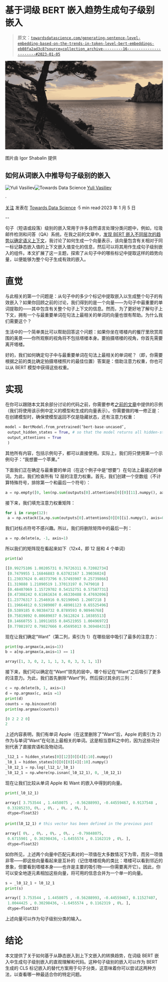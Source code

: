 # 基于词级 BERT 嵌入趋势生成句子级别嵌入

> 原文：[`towardsdatascience.com/generating-sentence-level-embedding-based-on-the-trends-in-token-level-bert-embeddings-eb08fa2ad3c8?source=collection_archive---------16-----------------------#2023-01-05`](https://towardsdatascience.com/generating-sentence-level-embedding-based-on-the-trends-in-token-level-bert-embeddings-eb08fa2ad3c8?source=collection_archive---------16-----------------------#2023-01-05)

![](img/9275b61be55a869b9a7d56ef53ce7455.png)

图片由 Igor Shabalin 提供

## 如何从词嵌入中推导句子级别的嵌入

[](https://jxireal.medium.com/?source=post_page-----eb08fa2ad3c8--------------------------------)![Yuli Vasiliev](https://jxireal.medium.com/?source=post_page-----eb08fa2ad3c8--------------------------------)[](https://towardsdatascience.com/?source=post_page-----eb08fa2ad3c8--------------------------------)![Towards Data Science](https://towardsdatascience.com/?source=post_page-----eb08fa2ad3c8--------------------------------) [Yuli Vasiliev](https://jxireal.medium.com/?source=post_page-----eb08fa2ad3c8--------------------------------)

·

[关注](https://medium.com/m/signin?actionUrl=https%3A%2F%2Fmedium.com%2F_%2Fsubscribe%2Fuser%2F83cfb869ab36&operation=register&redirect=https%3A%2F%2Ftowardsdatascience.com%2Fgenerating-sentence-level-embedding-based-on-the-trends-in-token-level-bert-embeddings-eb08fa2ad3c8&user=Yuli+Vasiliev&userId=83cfb869ab36&source=post_page-83cfb869ab36----eb08fa2ad3c8---------------------post_header-----------) 发表在 [Towards Data Science](https://towardsdatascience.com/?source=post_page-----eb08fa2ad3c8--------------------------------) ·5 min read·2023 年 1 月 5 日[](https://medium.com/m/signin?actionUrl=https%3A%2F%2Fmedium.com%2F_%2Fvote%2Ftowards-data-science%2Feb08fa2ad3c8&operation=register&redirect=https%3A%2F%2Ftowardsdatascience.com%2Fgenerating-sentence-level-embedding-based-on-the-trends-in-token-level-bert-embeddings-eb08fa2ad3c8&user=Yuli+Vasiliev&userId=83cfb869ab36&source=-----eb08fa2ad3c8---------------------clap_footer-----------)

--

[](https://medium.com/m/signin?actionUrl=https%3A%2F%2Fmedium.com%2F_%2Fbookmark%2Fp%2Feb08fa2ad3c8&operation=register&redirect=https%3A%2F%2Ftowardsdatascience.com%2Fgenerating-sentence-level-embedding-based-on-the-trends-in-token-level-bert-embeddings-eb08fa2ad3c8&source=-----eb08fa2ad3c8---------------------bookmark_footer-----------)

句子（短语或段落）级别的嵌入常用于许多自然语言处理分类问题中，例如，垃圾邮件检测和问答（QA）系统。在我之前的文章中，[发现 BERT 嵌入不同层次的趋势以确定语义上下文](https://medium.com/p/268733fdb17e)，我讨论了如何生成一个向量表示，该向量包含有关相对于同一标记静态嵌入值的上下文嵌入值变化的信息，然后可以将其用作生成句子级别嵌入的组件。本文扩展了这一主题，探索了从句子中的哪些标记中提取这样的趋势向量，以便能够为整个句子生成有效的嵌入。

# 直觉

与此相关的第一个问题是：从句子中的多少个标记中提取嵌入以生成整个句子的有效嵌入？如果你回顾之前的讨论，我们得到的是一个向量——为句子中最重要的单词提取的——其中包含有关整个句子上下文的信息。然而，为了更好地了解句子上下文，拥有一个与最重要单词在句法上最相关的单词的向量也很有帮助。为什么我们需要这个？

生活中的一个简单类比可以帮助回答这个问题：如果你坐在塔楼内的餐厅里欣赏周围的美景——你所观察的视角将不包括塔楼本身。要拍摄塔楼的视角，你首先需要离开塔楼。

好的，我们如何确定句子中与最重要单词在句法上最相关的单词呢？（即，你需要根据之前的类比确定拍摄塔楼照片的最佳位置）答案是：借助注意力权重，你也可以从 BERT 模型中获得这些权重。

# 实现

在你可以跟随本文其余部分讨论的代码之前，你需要参考[之前的文章](https://medium.com/p/268733fdb17e)中提供的示例（我们将使用该示例中定义的模型和生成的向量表示）。你需要做的唯一修正是：在创建模型时，确保使模型返回不仅是隐藏状态，还有注意力权重：

```py
model = BertModel.from_pretrained(‘bert-base-uncased’,
 output_hidden_states = True, # so that the model returns all hidden-states.
 output_attentions = True
 ) 
```

其他所有内容，包括示例句子，都可以直接使用。实际上，我们将只使用第一个示例句子：“我想要一个苹果。”

下面我们正在确定与最重要的单词（在这个例子中是“想要”）在句法上最接近的单词。为此，我们检查所有 12 层的注意力权重。首先，我们创建一个空数组（不计算特殊符号，排除第一个和最后一个符号）：

```py
a = np.empty([0, len(np.sum(outputs[0].attentions[0][0][11].numpy(), axis=0)[1:-1])])
```

接下来，我们填充注意力权重矩阵：

```py
for i in range(12):
 a = np.vstack([a,np.sum(outputs[0].attentions[0][0][i].numpy(), axis=0)[1:-1]])
```

我们对标点符号不感兴趣。所以，我们将删除矩阵中的最后一列：

```py
a = np.delete(a, -1, axis=1)
```

所以我们的矩阵现在看起来如下（12x4，即 12 层和 4 个单词）

```py
print(a)
```

```py
[[0.99275106 1.00205731 0.76726311 0.72082734]
 [0.7479955 1.16846883 0.63782167 1.39036024]
 [1.23037624 0.40373796 0.57493907 0.25739866]
 [1.319888 1.21090519 1.37013197 0.7479018 ]
 [0.48407069 1.15729702 0.54152751 0.57587731]
 [0.47308242 0.61861634 0.46330488 0.47692096]
 [1.23776317 1.2546916 0.92190945 1.2607218 ]
 [1.19664812 0.51989007 0.48901123 0.65525496]
 [0.5389185 0.98384732 0.8789593 0.98946768]
 [0.75819892 0.80689037 0.5612824 1.10385513]
 [0.14660755 1.10911655 0.84521955 1.00496972]
 [0.77081972 0.79827666 0.45695013 0.36948431]]
```

现在让我们确定“Want”（第二列，索引为 1）在哪些层中吸引了最多的注意力：

```py
print(np.argmax(a,axis=1))
b = a[np.argmax(a,axis=1) == 1]
```

```py
array([1, 3, 0, 2, 1, 1, 3, 0, 3, 3, 1, 1])
```

接下来，我们可以确定在“Want”领先的层中，哪个标记在“Want”之后吸引了更多的注意力。为此，我们首先删除“Want”列，然后探讨其余的三列：

```py
c = np.delete(b, 1, axis=1)
d = np.argmax(c, axis =1)
print(d)
counts = np.bincount(d)
print(np.argmax(counts))
```

```py
[0 2 2 2 0]
2
```

上述内容表明，我们有单词 Apple（在这里删除了“Want”后，Apple 的索引为 2）作为与单词“Want”在句法上最相关的单词。这是相当意料之中的，因为这些词分别代表了直接宾语和及物动词。

```py
_l12_1 = hidden_states[0][12][0][4][:10].numpy()
_l0_1 = hidden_states[0][0][0][4][:10].numpy()
_l0_12_1 = np.log(_l12_1/_l0_1)
_l0_12_1 = np.where(np.isnan(_l0_12_1), 0, _l0_12_1)
```

现在让我们比较从单词 Apple 和 Want 的嵌入中得到的向量。

```py
print(_l0_12_1)
```

```py
array([ 3.753544 , 1.4458075 , -0.56288993, -0.44559467, 0.9137548 ,
 0.33285233, 0\. , 0\. , 0\. , 0\. ],
 dtype=float32)

print(l0_12_1) # this vector has been defined in the previous post
```

```py
array([ 0\. , 0\. , 0\. , 0\. , -0.79848075,
 0.6715901 , 0.30298436, -1.6455574 , 0.1162319 , 0\. ],
 dtype=float32)
```

如你所见，上述两个向量中匹配元素对的一项值在大多数情况下为零，而另一项值非零——即这些向量看起来是互补的（记住塔楼视角的类比：塔楼可以看到邻近的景象，但要看到塔楼本身——也许是主要的吸引物——你需要离开它）。因此，你可以安全地逐元素相加这些向量，将可用的信息合并为一个单一的向量。

```py
s = _l0_12_1 + l0_12_1
print(s)
```

```py
array([ 3.753544 , 1.4458075 , -0.56288993, -0.44559467, 0.11527407,
 1.0044425 , 0.30298436, -1.6455574 , 0.1162319 , 0\. ],
 dtype=float32)
```

上述向量可以作为句子级别分类的输入。

# 结论

本文提供了关于如何基于从静态嵌入到上下文嵌入的转换趋势，在词级 BERT 嵌入中生成句子级别嵌入的直观理解和代码。这种句子级别的嵌入可以作为 BERT 生成的 CLS 标记嵌入的替代方案用于句子分类，这意味着你可以尝试这两种方法，以查看哪一种最适合你的特定问题。

